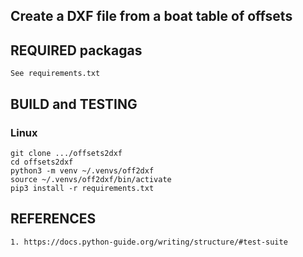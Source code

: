 ## Create a DXF file from a boat table of offsets

## REQUIRED packagas

    See requirements.txt

## BUILD and TESTING

### Linux

    git clone .../offsets2dxf
    cd offsets2dxf
    python3 -m venv ~/.venvs/off2dxf
    source ~/.venvs/off2dxf/bin/activate
    pip3 install -r requirements.txt


## REFERENCES

    1. https://docs.python-guide.org/writing/structure/#test-suite
